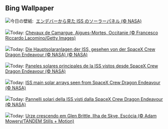 ## Bing Wallpaper
![](https://www.bing.com/th?id=OHR.DragonEndeavour_JA-JP7626531843_UHD.jpg&w=1000)今日の壁紙: &nbsp;[エンデバーから見た ISS のソーラーパネル (© NASA)](https://www.bing.com/th?id=OHR.DragonEndeavour_JA-JP7626531843_UHD.jpg)
<br><br/>
![](https://www.bing.com/th?id=OHR.CamagueHorses_FR-FR8949135937_UHD.jpg&w=1000)Today: [Chevaux de Camargue, Aigues-Mortes, Occitanie (© Francesco Riccardo Lacomino/Getty Images)](https://www.bing.com/th?id=OHR.CamagueHorses_FR-FR8949135937_UHD.jpg)
<br><br/>
![](https://www.bing.com/th?id=OHR.DragonEndeavour_DE-DE7375931305_UHD.jpg&w=1000)Today: [Die Hauptsolaranlagen der ISS, gesehen von der SpaceX Crew Dragon Endeavour (© NASA)  (© NASA)](https://www.bing.com/th?id=OHR.DragonEndeavour_DE-DE7375931305_UHD.jpg)
<br><br/>
![](https://www.bing.com/th?id=OHR.DragonEndeavour_ES-ES0464086432_UHD.jpg&w=1000)Today: [Paneles solares principales de la ISS vistos desde SpaceX Crew Dragon Endeavour (© NASA)](https://www.bing.com/th?id=OHR.DragonEndeavour_ES-ES0464086432_UHD.jpg)
<br><br/>
![](https://www.bing.com/th?id=OHR.DragonEndeavour_EN-GB3820575849_UHD.jpg&w=1000)Today: [ISS main solar arrays seen from SpaceX Crew Dragon Endeavour (© NASA)](https://www.bing.com/th?id=OHR.DragonEndeavour_EN-GB3820575849_UHD.jpg)
<br><br/>
![](https://www.bing.com/th?id=OHR.DragonEndeavour_IT-IT7184624651_UHD.jpg&w=1000)Today: [Pannelli solari della ISS visti dalla SpaceX Crew Dragon Endeavour (© NASA)](https://www.bing.com/th?id=OHR.DragonEndeavour_IT-IT7184624651_UHD.jpg)
<br><br/>
![](https://www.bing.com/th?id=OHR.SkyeHeather_PT-BR7113823627_UHD.jpg&w=1000)Today: [Urze crescendo em Glen Brittle, Ilha de Skye, Escócia (© Adam Mowery/TANDEM Stills + Motion)](https://www.bing.com/th?id=OHR.SkyeHeather_PT-BR7113823627_UHD.jpg)
<br><br/>
